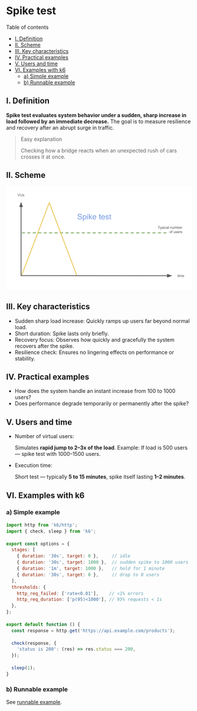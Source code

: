 # Spike test

Table of contents

- [I. Definition](#i-definition)
- [II. Scheme](#ii-scheme)
- [III. Key characteristics](#iii-key-characteristics)
- [IV. Practical examples](#iv-practical-examples)
- [V. Users and time](#v-users-and-time)
- [VI. Examples with k6](#vi-examples-with-k6)
  - [a) Simple example](#a-simple-example)
  - [b) Runnable example](#b-runnable-example)

## I. Definition

**Spike test evaluates system behavior under a sudden, sharp increase in load followed by an immediate decrease.** The goal is to measure resilience and recovery after an abrupt surge in traffic.

> Easy explanation 
>
> Checking how a bridge reacts when an unexpected rush of cars crosses it at once.

## II. Scheme

![Scheme](scheme.png)

## III. Key characteristics

- Sudden sharp load increase: Quickly ramps up users far beyond normal load.
- Short duration: Spike lasts only briefly.
- Recovery focus: Observes how quickly and gracefully the system recovers after the spike.
- Resilience check: Ensures no lingering effects on performance or stability.

## IV. Practical examples

- How does the system handle an instant increase from 100 to 1000 users?
- Does performance degrade temporarily or permanently after the spike?

## V. Users and time

- Number of virtual users:
  
  Simulates **rapid jump to 2–3x of the load**. Example: If load is 500 users — spike test with 1000–1500 users.

- Execution time:

  Short test — typically **5 to 15 minutes**, spike itself lasting **1–2 minutes**.

## VI. Examples with k6

### a) Simple example

```js
import http from 'k6/http';
import { check, sleep } from 'k6';

export const options = {
  stages: [
    { duration: '30s', target: 0 },     // idle
    { duration: '30s', target: 1000 },  // sudden spike to 1000 users
    { duration: '1m', target: 1000 },   // hold for 1 minute
    { duration: '30s', target: 0 },     // drop to 0 users
  ],
  thresholds: {
    http_req_failed: ['rate<0.01'],    // <1% errors
    http_req_duration: ['p(95)<1000'], // 95% requests < 1s
  },
};

export default function () {
  const response = http.get('https://api.example.com/products');

  check(response, {
    'status is 200': (res) => res.status === 200,
  });

  sleep(1);
}
```

### b) Runnable example

See [runnable example](runnable-example.md).